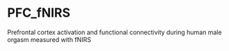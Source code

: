 # PFC_fNIRS
Prefrontal cortex activation and functional connectivity during human male orgasm measured with fNIRS

